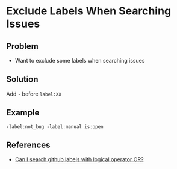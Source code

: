 # Exclude Labels When Searching Issues

## Problem
* Want to exclude some labels when searching issues

## Solution
Add `-` before `label:XX`

## Example
`-label:not_bug -label:manual is:open`

## References
* [Can I search github labels with logical operator OR?](https://stackoverflow.com/questions/29136057/can-i-search-github-labels-with-logical-operator-or)
